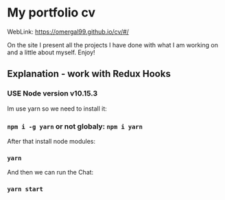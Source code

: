 # My portfolio cv

WebLink: https://omergal99.github.io/cv/#/

On the site I present all the projects I have done with what I am working on and a little about myself. Enjoy!

## Explanation - work with Redux Hooks

### USE Node version v10.15.3

Im use yarn so we need to install it:
### `npm i -g yarn` or not globaly: `npm i yarn`

After that install node modules:
### `yarn`

And then we can run the Chat:
### `yarn start`
